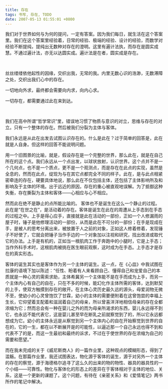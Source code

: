 ```yaml
---
title: 存在
tags: 书写, 存在, TODO
date: 2007-05-13 01:55:01 +0800
---
```



我们对于世界如何与为何的提问，一定有答案。因为我们每日，就生活在这个答案里。我们在这个答案里经验着，日常的经验、极端的经验、设计的经验，而数学对经验不断提纯，提纯出无数种对存在的澄明。这里有遍计法执，而存在是圆实成慧。不通过遍计法，亦无以达圆实成。遍计法是在者，圆实成是存在。

 

丝丝缕缕依他起性的因缘，交织出我，无常的我。内里无数心识的浩渺，无数滞障之处，交织出我们心中的存在。

一切地向外求，最终都会需要向内求，向内心求。

一切存在，都需要通过此在来到达。

 

我们在高中所谓“哲学常识”里，错误地习惯了物质与意识的对立，思维与存在的对立。只有一个整体的存在。然后被我们分裂为主体与客体。

我们永远是从此在出发去试图认识存在的。什么是此在？过于简单的回答是，此在就是人自身。但这样的回答不能说明问题。

用一个旧图景的比喻，就是，假设存在是一个完整的世界，那么此在，就是在自己所在的这个点。我们永远从一个点出发，以球状放射，认识世界。这个点并不是一个几何点，也不是一个质点，更不是一个观测点，而是存在在此点的实现，虽然是全息的，然而在此点，绽现为与在其它点都完全不同的样子。此在，是与此点相紧密牵连的存在，硬要具体地说，那么此在不仅包括主体，还包括了主体影响所及和影响及于主体的环境。出于远近的原因，存在的重心被直观地误解。为了抵御这种失衡，存在撕裂为主体和客体——心相应与心不相应。

然而此在绝不是静止的点所能比喻的。 客体也不是诞生在这么一个静止的过程。此在是“在世之在”，是活动着的存在。客体是诞生在此在的周遭从上手态到在手态的过程之中。上手是得心应手，直接就是此在活动的一部份，正如一个人修漏雨的屋子时，锤子是他修理活动的一部份，从而是此在不可分的一部份；在手是现成在手，是被人的思考分离出来，被放置于人之前的对象，正如这人修着修着，发现锤子不好使了，它就会把锤子当作手边的一个对象加以注视和研究，找出改进或取代它的办法。上手是有机的，正如当一根肌肉工作于奔跑中的小腿时，它是上手态；当作外科手术时，这根肌肉被挑在医生眼前观察，这时成为在手态。上手态才是存在的真实形态。

 客体的诞生其实也是客体作为另一个主体的诞生。这一点，在《心皿》中我试图在拉康的语境下加以陈述：“任性、盼着有人来看顾自己、懂得自己和宠爱自己的本质就是一种心灵的需索求助，主体希冀另一个主体能不是在手而成为上手，而另一个主体内心有自己的自在，只在不多的时候，能幻化作主体所需的客体，达到默契的上手，使双方触摸到存在的敞开。在主体心灵历史最久远的源头，母爱润物无微不至，使幼小的心灵曾饱饮了甘霖，幼小的主体的需要便附着在这曾饱尝的幸福上生长，它仰望着支配着和滋润着自己的母亲，所以曾喜洋洋地相信母亲的存在全都浓缩为它；然而总会有一种在婴儿之外的而为母亲所渴求的东西，婴儿永远得不到它，也永远不能代表它，这是婴儿甚至早在断乳之前就察觉到了的，所以它永远都想成为它。幼小的主体永远是从察觉到另一个主体内心的自在开始察觉到世界的自在的，它的一生，都在以不断展开是的可能性，以逼近那一个自己永远也得不到和代表不了的是，而这一生最初和最终的诉求，不过在于使世界的存在浓缩为自己的需要和愿望。”

而在我未完成的关于《威尼斯商人》的一篇作业里，这种观点的模糊形态，得到了滥觞。在那篇作业里，我还试图表达，物化源于客体的诞生，源于对另外一个主体的存在的察觉，源于海德格尔追寻了这么久的出来的物的物性、器具的器具性的一个小结——可靠性。物化与客体化的形态上的差异在于客体相对于主体的地位、关系，这是一个更新的课题了。这个问题，有待在《亲密关系》和《爱情笔记》两书所作的笔记中解决。

